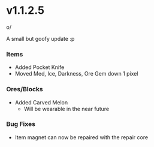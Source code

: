 # v1.1.2.5

o/&#x20;

A small but goofy update :p

### **Items**

* Added Pocket Knife
* Moved Med, Ice, Darkness, Ore Gem down 1 pixel

### **Ores/Blocks**

* Added Carved Melon
  * Will be wearable in the near future

### **Bug Fixes**

* Item magnet can now be repaired with the repair core
